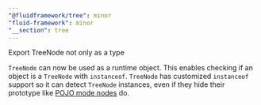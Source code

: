```yaml
---
"@fluidframework/tree": minor
"fluid-framework": minor
"__section": tree
---
```

Export TreeNode not only as a type

`TreeNode` can now be used as a runtime object.
This enables checking if an object is a `TreeNode` with `instanceof`.
`TreeNode` has customized `instanceof` support so it can detect `TreeNode` instances, even if they hide their prototype like [POJO mode nodes](https://fluidframework.com/docs/api/fluid-framework/schemafactory-class#schemafactory-remarks) do.
